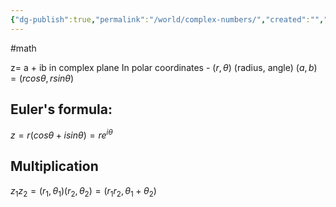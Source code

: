```yaml
---
{"dg-publish":true,"permalink":"/world/complex-numbers/","created":"","updated":""}
---
```


#math 

z= a + ib in complex plane
In polar coordinates - $(r, \theta)$ (radius, angle)
$(a,b) = (r cos\theta, r sin\theta)$

## Euler's formula:
$z = r(cos\theta + i sin\theta) = re^{i\theta}$

## Multiplication
$z_{1} z_{2} = (r_{1},\theta_{1})(r_{2},\theta_{2}) = (r_{1}r_{2},\theta_{1} + \theta_{2})$


